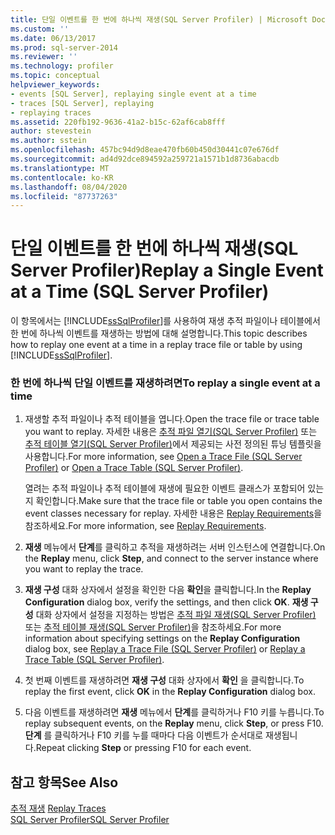 ```yaml
---
title: 단일 이벤트를 한 번에 하나씩 재생(SQL Server Profiler) | Microsoft Docs
ms.custom: ''
ms.date: 06/13/2017
ms.prod: sql-server-2014
ms.reviewer: ''
ms.technology: profiler
ms.topic: conceptual
helpviewer_keywords:
- events [SQL Server], replaying single event at a time
- traces [SQL Server], replaying
- replaying traces
ms.assetid: 220fb192-9636-41a2-b15c-62af6cab8fff
author: stevestein
ms.author: sstein
ms.openlocfilehash: 457bc94d9d8eae470fb60b450d30441c07e676df
ms.sourcegitcommit: ad4d92dce894592a259721a1571b1d8736abacdb
ms.translationtype: MT
ms.contentlocale: ko-KR
ms.lasthandoff: 08/04/2020
ms.locfileid: "87737263"
---
```

# <a name="replay-a-single-event-at-a-time-sql-server-profiler"></a><span data-ttu-id="a96bf-102">단일 이벤트를 한 번에 하나씩 재생(SQL Server Profiler)</span><span class="sxs-lookup"><span data-stu-id="a96bf-102">Replay a Single Event at a Time (SQL Server Profiler)</span></span>
  <span data-ttu-id="a96bf-103">이 항목에서는 [!INCLUDE[ssSqlProfiler](../../includes/sssqlprofiler-md.md)]를 사용하여 재생 추적 파일이나 테이블에서 한 번에 하나씩 이벤트를 재생하는 방법에 대해 설명합니다.</span><span class="sxs-lookup"><span data-stu-id="a96bf-103">This topic describes how to replay one event at a time in a replay trace file or table by using [!INCLUDE[ssSqlProfiler](../../includes/sssqlprofiler-md.md)].</span></span>  
  
### <a name="to-replay-a-single-event-at-a-time"></a><span data-ttu-id="a96bf-104">한 번에 하나씩 단일 이벤트를 재생하려면</span><span class="sxs-lookup"><span data-stu-id="a96bf-104">To replay a single event at a time</span></span>  
  
1.  <span data-ttu-id="a96bf-105">재생할 추적 파일이나 추적 테이블을 엽니다.</span><span class="sxs-lookup"><span data-stu-id="a96bf-105">Open the trace file or trace table you want to replay.</span></span> <span data-ttu-id="a96bf-106">자세한 내용은 [추적 파일 열기&#40;SQL Server Profiler&#41;](open-a-trace-file-sql-server-profiler.md) 또는 [추적 테이블 열기&#40;SQL Server Profiler&#41;](open-a-trace-table-sql-server-profiler.md)에서 제공되는 사전 정의된 튜닝 템플릿을 사용합니다.</span><span class="sxs-lookup"><span data-stu-id="a96bf-106">For more information, see [Open a Trace File &#40;SQL Server Profiler&#41;](open-a-trace-file-sql-server-profiler.md) or [Open a Trace Table &#40;SQL Server Profiler&#41;](open-a-trace-table-sql-server-profiler.md).</span></span>  
  
     <span data-ttu-id="a96bf-107">열려는 추적 파일이나 추적 테이블에 재생에 필요한 이벤트 클래스가 포함되어 있는지 확인합니다.</span><span class="sxs-lookup"><span data-stu-id="a96bf-107">Make sure that the trace file or table you open contains the event classes necessary for replay.</span></span> <span data-ttu-id="a96bf-108">자세한 내용은 [Replay Requirements](replay-requirements.md)을 참조하세요.</span><span class="sxs-lookup"><span data-stu-id="a96bf-108">For more information, see [Replay Requirements](replay-requirements.md).</span></span>  
  
2.  <span data-ttu-id="a96bf-109">**재생** 메뉴에서 **단계**를 클릭하고 추적을 재생하려는 서버 인스턴스에 연결합니다.</span><span class="sxs-lookup"><span data-stu-id="a96bf-109">On the **Replay** menu, click **Step**, and connect to the server instance where you want to replay the trace.</span></span>  
  
3.  <span data-ttu-id="a96bf-110">**재생 구성** 대화 상자에서 설정을 확인한 다음 **확인**을 클릭합니다.</span><span class="sxs-lookup"><span data-stu-id="a96bf-110">In the **Replay Configuration** dialog box, verify the settings, and then click **OK**.</span></span> <span data-ttu-id="a96bf-111">**재생 구성** 대화 상자에서 설정을 지정하는 방법은 [추적 파일 재생&#40;SQL Server Profiler&#41;](replay-a-trace-file-sql-server-profiler.md) 또는 [추적 테이블 재생&#40;SQL Server Profiler&#41;](replay-a-trace-table-sql-server-profiler.md)을 참조하세요.</span><span class="sxs-lookup"><span data-stu-id="a96bf-111">For more information about specifying settings on the **Replay Configuration** dialog box, see [Replay a Trace File &#40;SQL Server Profiler&#41;](replay-a-trace-file-sql-server-profiler.md) or [Replay a Trace Table &#40;SQL Server Profiler&#41;](replay-a-trace-table-sql-server-profiler.md).</span></span>  
  
4.  <span data-ttu-id="a96bf-112">첫 번째 이벤트를 재생하려면 **재생 구성** 대화 상자에서 **확인** 을 클릭합니다.</span><span class="sxs-lookup"><span data-stu-id="a96bf-112">To replay the first event, click **OK** in the **Replay Configuration** dialog box.</span></span>  
  
5.  <span data-ttu-id="a96bf-113">다음 이벤트를 재생하려면 **재생** 메뉴에서 **단계**를 클릭하거나 F10 키를 누릅니다.</span><span class="sxs-lookup"><span data-stu-id="a96bf-113">To replay subsequent events, on the **Replay** menu, click **Step**, or press F10.</span></span> <span data-ttu-id="a96bf-114">**단계** 를 클릭하거나 F10 키를 누를 때마다 다음 이벤트가 순서대로 재생됩니다.</span><span class="sxs-lookup"><span data-stu-id="a96bf-114">Repeat clicking **Step** or pressing F10 for each event.</span></span>  
  
## <a name="see-also"></a><span data-ttu-id="a96bf-115">참고 항목</span><span class="sxs-lookup"><span data-stu-id="a96bf-115">See Also</span></span>  
 <span data-ttu-id="a96bf-116">[추적 재생](replay-traces.md) </span><span class="sxs-lookup"><span data-stu-id="a96bf-116">[Replay Traces](replay-traces.md) </span></span>  
 [<span data-ttu-id="a96bf-117">SQL Server Profiler</span><span class="sxs-lookup"><span data-stu-id="a96bf-117">SQL Server Profiler</span></span>](sql-server-profiler.md)  
  
  
